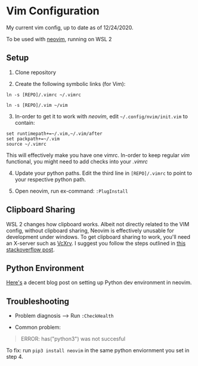 # Vim Configuration

My current vim config, up to date as of 12/24/2020.

To be used with [neovim](https://github.com/neovim/neovim), running on WSL 2

## Setup

1. Clone repository

2. Create the following symbolic links (for Vim):

```ln -s [REPO]/.vimrc ~/.vimrc```

```ln -s [REPO]/.vim ~/vim```

3. In-order to get it to work with _neovim_, edit `~/.config/nvim/init.vim` to contain:

```
set runtimepath+=~/.vim,~/.vim/after
set packpath+=~/.vim
source ~/.vimrc
```

This will effectively make you have one vimrc. In-order to keep regular _vim_ functional, you might need to add checks into your _.vimrc_


4. Update your python paths. Edit the third line in ```[REPO]/.vimrc``` to point to your respective python path. 


5. Open neovim, run ex-command: ```:PlugInstall```


## Clipboard Sharing
WSL 2 changes how clipboard works. Albeit not directly related to the VIM config, without clipboard sharing, Neovim is effectively unusable for development under windows. To get clipboard sharing to work, you'll need an X-server such as [VcXrv](https://sourceforge.net/projects/vcxsrv/). I suggest you follow the steps outlined in [this stackoverflow post](https://stackoverflow.com/questions/61110603/how-to-set-up-working-x11-forwarding-on-wsl2).

## Python Environment
[Here's](https://jdhao.github.io/2018/12/24/centos_nvim_install_use_guide_en/) a decent blog post on setting up Python dev environment in neovim.

## Troubleshooting

* Problem diagnosis --> Run ```:CheckHealth```

* Common problem: 

> ERROR: has("python3") was not succesful

To fix: run ```pip3 install neovim``` in the same python enviornment you set in step 4.

